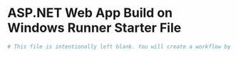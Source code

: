 # ASP.NET Web App Build on Windows Runner Starter File

```yaml
# This file is intentionally left blank. You will create a workflow by following the instructions provided in the lab.
```
